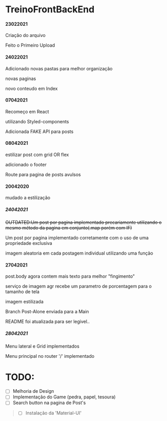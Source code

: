 # TreinoFrontBackEnd
#### 23022021
Criação do arquivo

Feito o Primeiro Upload
#### 24022021
Adicionado novas pastas para melhor organização

novas paginas

novo conteudo em Index
#### 07042021
Recomeço em React

utilizando Styled-components

Adicionada FAKE API para posts
#### 08042021
estilizar post com grid OR flex

adicionado o footer

Route para pagina de posts avulsos
#### 20042020
mudado a estilização
##### 24042021
~~OUTDATED:Um post por pagina implementado precariamente utilizando o mesmo método da pagina em conjunto(.map porém com IF)~~

Um post por pagina implementado corretamente com o uso de uma propriedade exclusiva

imagem aleatoria em cada postagem individual utilizando uma função
#### 27042021
post.body agora contem mais texto para melhor "fingimento"

serviço de imagem agr recebe um parametro de porcentagem para o tamanho de tela

imagem estilizada

Branch Post-Alone enviada para a Main

README foi atualizada para ser legivel..
##### 28042021
Menu lateral e Grid implementados

Menu principal no router '/' implementado

# TODO:
- [ ] Melhoria de Design
- [ ] Implementação do Game (pedra, papel, tesoura)
- [ ] Search button na pagina de Post's
> - [ ] Instalação da 'Material-UI'
